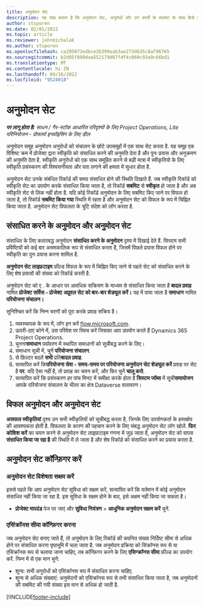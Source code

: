 ```yaml
---
title: अनुमोदन सेट
description: यह लेख बताता है कि अनुमोदन सेट, अनुरोधों और उन कार्यों के सबसेट के साथ कैसे काम किया जाए।
author: stsporen
ms.date: 02/01/2022
ms.topic: article
ms.reviewer: johnmichalak
ms.author: stsporen
ms.openlocfilehash: ca205073edbce2b399aab3ae273d635c8af96765
ms.sourcegitcommit: b2d05f898daa552179d67fdf4c060c93a9c66bd1
ms.translationtype: MT
ms.contentlocale: hi-IN
ms.lasthandoff: 09/16/2022
ms.locfileid: "9524918"
---
```

# <a name="approval-sets"></a>अनुमोदन सेट

_**पर लागू होता है:** साधन / गैर-स्टॉक आधारित परिदृश्यों के लिए Project Operations, Lite परिनियोजन - प्रोफार्मा इनवॉइसिंग के लिए डील_

अनुमोदन समूह अनुमोदन अनुरोधों को संचालन के छोटे उपसमूहों में एक साथ सेट करता है. यह समूह एक विशिष्ट क्रम में प्रोजेक्ट द्वारा स्वीकृति को संसाधित करने की अनुमति देता है और पुनः प्रयास और अनुक्रमण की अनुमति देता है. स्वीकृति अनुरोधों को एक साथ समूहित करने से बड़ी मात्रा में स्वीकृतियो के लिए स्वीकृति प्रसंस्करण की विश्वसनीयता और पता लगाने की क्षमता में सुधार होता है.

अनुमोदन सेट उनके संबंधित रिकॉर्ड की समग्र संसाधित होने की स्थिति दिखाते हैं. जब स्वीकृति रिकॉर्ड को स्वीकृति सेट का उपयोग करके संसाधित किया जाता है, तो रिकॉर्ड **सबमिट** से **स्वीकृत** हो जाता है और अब स्वीकृति सेट से लिंक नहीं होता है. यदि कोई रिकॉर्ड अनुमोदन के लिए सबमिट किए जाने पर विफल हो जाता है, तो रिकॉर्ड **सबमिट किया गया** स्थिति में रहता है और अनुमोदन सेट को विफल के रूप में चिह्नित किया जाता है. अनुमोदन सेट विफलता के त्रुटि संदेश को लॉग करता है.

## <a name="processing-approvals-and-approval-sets"></a>संसाधित करने के अनुमोदन और अनुमोदन सेट
संसाधित के लिए कतारबद्ध अनुमोदन **संसाधित करने के अनुमोदन** दृश्य में दिखाई देते हैं. सिस्टम सभी प्रविष्टियों को कई बार असमकालिक रूप से संसाधित करता है, जिसमें पिछले प्रयास विफल होने पर स्वीकृति का पुनः प्रयास करना शामिल है.

**अनुमोदन सेट लाइफ़टाइम** फ़ील्ड विफल के रूप में चिह्नित किए जाने से पहले सेट को संसाधित करने के लिए शेष प्रयासों की संख्या को रिकॉर्ड करती है.

अनुमोदन सेट को ए . के आधार पर आवधिक सक्रियण के माध्यम से संसाधित किया जाता है **बादल प्रवाह** नामित **प्रोजेक्ट सर्विस - प्रोजेक्ट अप्रूवल सेट को बार-बार शेड्यूल करें।** यह में पाया जाता है **समाधान** नामित **परियोजना संचालन।** 

सुनिश्चित करें कि निम्न चरणों को पूरा करके प्रवाह सक्रिय है।

1. व्यवस्थापक के रूप में, लॉग इन करें [flow.microsoft.com](https://powerautomate.microsoft.com).
2. ऊपरी-दाएं कोने में, उस परिवेश पर स्विच करें जिसका आप उपयोग करते हैं Dynamics 365 Project Operations.
3. चुनना**समाधान** पर्यावरण में स्थापित समाधानों को सूचीबद्ध करने के लिए।
4. समाधान सूची में, चुनें **परियोजना संचालन**.
5. से फ़िल्टर बदलें **सभी** प्रति**बादल प्रवाह**.
6. सत्यापित करें कि**परियोजना सेवा - समय-समय पर परियोजना अनुमोदन सेट शेड्यूल करें** प्रवाह पर सेट है **पर**. यदि ऐसा नहीं है, तो प्रवाह का चयन करें, और फिर चुनें **चालू करो**.
7. सत्यापित करें कि प्रसंस्करण हर पांच मिनट में समीक्षा करके होता है **सिस्टम जॉब्स** में सूची**समायोजन** आपके परियोजना संचालन के भीतर का क्षेत्र Dataverse वातावरण।

## <a name="failed-approvals-and-approval-sets"></a>विफल अनुमोदन और अनुमोदन सेट
**असफल स्वीकृतियां** दृश्य उन सभी स्वीकृतियों को सूचीबद्ध करता है, जिनके लिए उपयोगकर्ता के हस्तक्षेप की आवश्यकता होती है. विफलता के कारण की पहचान करने के लिए संबद्ध अनुमोदन सेट लॉग खोलें.
**फिर कोशिश करें** का चयन करने से अनुमोदन सेट लाइफ़टाइम गणना में जुड़ जाता है, अनुमोदन सेट को वापस **संसाधित किया जा रहा है** की स्थिति में ले जाता है और शेष रिकॉर्ड को संसाधित करने का प्रयास करता है.

## <a name="configure-approval-sets"></a>अनुमोदन सेट कॉन्फ़िगर करें

### <a name="enable-the-approval-sets-feature"></a>अनुमोदन सेट विशेषता सक्षम करें
इससे पहले कि आप अनुमोदन सेट सुविधा को सक्षम करें, सत्यापित करें कि वर्तमान में कोई अनुमोदन संसाधित नहीं किया जा रहा है. इस सुविधा के सक्षम होने के बाद, इसे अक्षम नहीं किया जा सकता है।

- **प्रोजेक्ट मापदंड** पेज पर जाएं और **सुविधा नियंत्रण** > **आधुनिक अनुमोदन सक्षम करें** चुनें.

### <a name="configuring-the-asynchronous-threshold"></a>एसिंक्रॉनस सीमा कॉन्फ़िगर करना 
जब अनुमोदन सेट बनाए जाते हैं, तो अनुमोदन के लिए रिकॉर्ड की चयनित संख्या निर्दिष्ट सीमा से अधिक होने पर संसाधित करना पृष्ठभूमि में चला जाता है. जब अनुमोदन प्रक्रिया को सिंक्रॉनस रूप से या एसिंक्रॉनस रूप से चलाया जाना चाहिए, तब कॉन्फ़िगर करने के लिए **एसिन्क्रॉनस सीमा** फ़ील्ड का उपयोग करें. निम्न में से एक मान चुनें:

  - शून्य: सभी अनुरोधों को एसिंक्रॉनस रूप में संसाधित करना चाहिए. 
  - शून्य से अधिक संख्याएं: अनुमोदनों को एसिंक्रॉनस रूप से तभी संसाधित किया जाता है, जब अनुमोदनों की सबमिट की गयी संख्या इस मान से अधिक हो जाती है.

[!INCLUDE[footer-include](../includes/footer-banner.md)]

